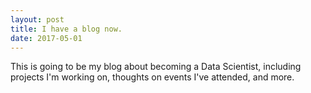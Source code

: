 ```yaml
---
layout: post
title: I have a blog now.
date: 2017-05-01
---
```


This is going to be my blog about becoming a Data Scientist, including projects I'm working on, thoughts on events I've attended, and more. 
